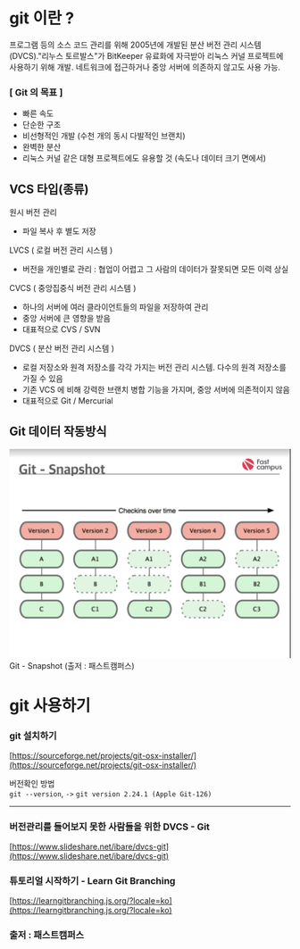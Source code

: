 # git 이란 ?

프로그램 등의 소스 코드 관리를 위해 2005년에 개발된 분산 버전 관리 시스템(DVCS)."리누스 토르발스"가 BitKeeper 유료화에 자극받아 리눅스 커널 프로젝트에 사용하기 위해 개발.
네트워크에 접근하거나 중앙 서버에 의존하지 않고도 사용 가능.

### [ Git 의 목표 ]

* 빠른 속도
* 단순한 구조
* 비선형적인 개발 (수천 개의 동시 다발적인 브랜치)
* 완벽한 분산
* 리눅스 커널 같은 대형 프로젝트에도 유용할 것 (속도나 데이터 크기 면에서)



## VCS 타입(종류)

원시 버전 관리
* 파일 복사 후 별도 저장

LVCS ( 로컬 버전 관리 시스템 )
* 버전을 개인별로 관리 : 협업이 어렵고 그 사람의 데이터가 잘못되면 모든 이력 상실

CVCS ( 중앙집중식 버전 관리 시스템 )
* 하나의 서버에 여러 클라이언트들의 파일을 저장하여 관리
* 중앙 서버에 큰 영향을 받음
* 대표적으로 CVS / SVN

DVCS ( 분산 버전 관리 시스템 )
* 로컬 저장소와 원격 저장소를 각각 가지는 버전 관리 시스템. 다수의 원격 저장소를 가질 수 있음
* 기존 VCS 에 비해 강력한 브랜치 병합 기능을 가지며, 중앙 서버에 의존적이지 않음
* 대표적으로 Git / Mercurial

## Git 데이터 작동방식 

![Snapshot](/image/gitimage.jpeg)
 Git - Snapshot (출저 : 패스트캠퍼스) 


# git 사용하기 

### git 설치하기 
[https://sourceforge.net/projects/git-osx-installer/](https://sourceforge.net/projects/git-osx-installer/)

버전확인 방법 <br>
`git --version`, `->` `git version 2.24.1 (Apple Git-126)` 


---
### 버전관리를 들어보지 못한 사람들을 위한 DVCS - Git
[https://www.slideshare.net/ibare/dvcs-git](https://www.slideshare.net/ibare/dvcs-git)

### 튜토리얼 시작하기 - Learn Git Branching
[https://learngitbranching.js.org/?locale=ko](https://learngitbranching.js.org/?locale=ko)

### 출저 : 패스트캠퍼스 

